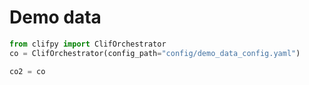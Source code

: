 # Demo data

```python
from clifpy import ClifOrchestrator
co = ClifOrchestrator(config_path="config/demo_data_config.yaml")
```

```python continuation
co2 = co
```


